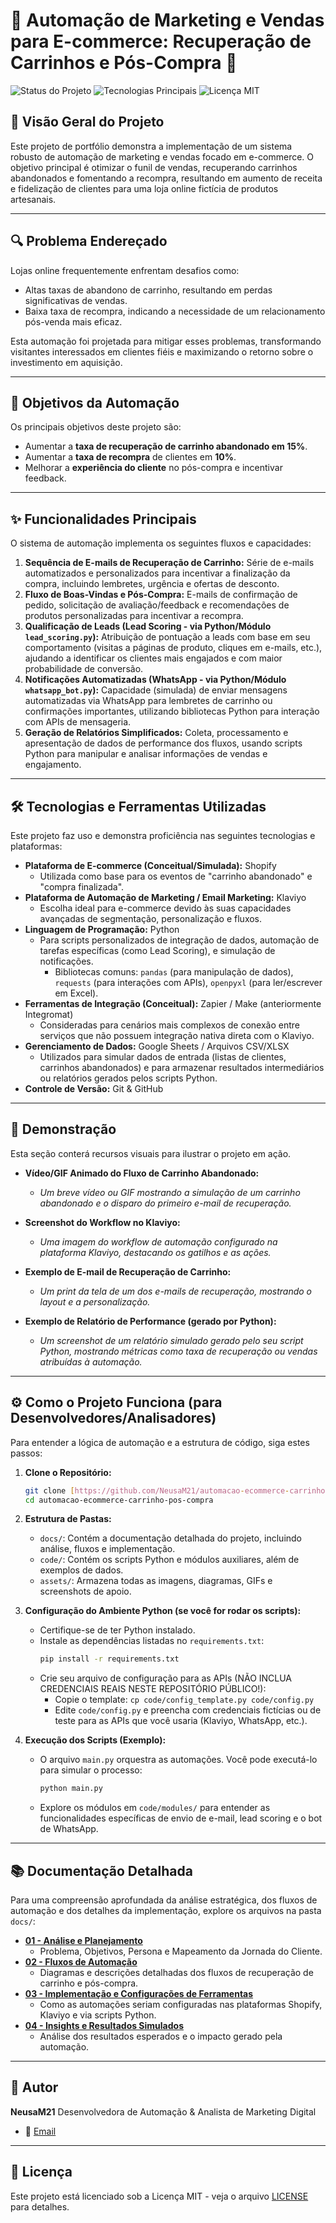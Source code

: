 # 🛒 Automação de Marketing e Vendas para E-commerce: Recuperação de Carrinhos e Pós-Compra 🚀

![Status do Projeto](https://img.shields.io/badge/Status-Em%20Desenvolvimento-orange)
![Tecnologias Principais](https://img.shields.io/badge/Tech-Python%2C%20Klaviyo%2C%20Shopify%20(Conceitual)-blue)
![Licença MIT](https://img.shields.io/badge/License-MIT-green)

## 📝 Visão Geral do Projeto

Este projeto de portfólio demonstra a implementação de um sistema robusto de automação de marketing e vendas focado em e-commerce. O objetivo principal é otimizar o funil de vendas, recuperando carrinhos abandonados e fomentando a recompra, resultando em aumento de receita e fidelização de clientes para uma loja online fictícia de produtos artesanais.

---
## 🔍 Problema Endereçado

Lojas online frequentemente enfrentam desafios como:

* Altas taxas de abandono de carrinho, resultando em perdas significativas de vendas.
* Baixa taxa de recompra, indicando a necessidade de um relacionamento pós-venda mais eficaz.

Esta automação foi projetada para mitigar esses problemas, transformando visitantes interessados em clientes fiéis e maximizando o retorno sobre o investimento em aquisição.

---
## 🎯 Objetivos da Automação

Os principais objetivos deste projeto são:

* Aumentar a **taxa de recuperação de carrinho abandonado em 15%**.
* Aumentar a **taxa de recompra** de clientes em **10%**.
* Melhorar a **experiência do cliente** no pós-compra e incentivar feedback.

---
## ✨ Funcionalidades Principais

O sistema de automação implementa os seguintes fluxos e capacidades:

1. **Sequência de E-mails de Recuperação de Carrinho:** Série de e-mails automatizados e personalizados para incentivar a finalização da compra, incluindo lembretes, urgência e ofertas de desconto.
2. **Fluxo de Boas-Vindas e Pós-Compra:** E-mails de confirmação de pedido, solicitação de avaliação/feedback e recomendações de produtos personalizadas para incentivar a recompra.
3. **Qualificação de Leads (Lead Scoring - via Python/Módulo `lead_scoring.py`):** Atribuição de pontuação a leads com base em seu comportamento (visitas a páginas de produto, cliques em e-mails, etc.), ajudando a identificar os clientes mais engajados e com maior probabilidade de conversão.
4. **Notificações Automatizadas (WhatsApp - via Python/Módulo `whatsapp_bot.py`):** Capacidade (simulada) de enviar mensagens automatizadas via WhatsApp para lembretes de carrinho ou confirmações importantes, utilizando bibliotecas Python para interação com APIs de mensageria.
5. **Geração de Relatórios Simplificados:** Coleta, processamento e apresentação de dados de performance dos fluxos, usando scripts Python para manipular e analisar informações de vendas e engajamento.

---
## 🛠️ Tecnologias e Ferramentas Utilizadas

Este projeto faz uso e demonstra proficiência nas seguintes tecnologias e plataformas:

* **Plataforma de E-commerce (Conceitual/Simulada):** Shopify
    * Utilizada como base para os eventos de "carrinho abandonado" e "compra finalizada".
* **Plataforma de Automação de Marketing / Email Marketing:** Klaviyo
    * Escolha ideal para e-commerce devido às suas capacidades avançadas de segmentação, personalização e fluxos.
* **Linguagem de Programação:** Python
    * Para scripts personalizados de integração de dados, automação de tarefas específicas (como Lead Scoring), e simulação de notificações.
        * Bibliotecas comuns: `pandas` (para manipulação de dados), `requests` (para interações com APIs), `openpyxl` (para ler/escrever em Excel).
* **Ferramentas de Integração (Conceitual):** Zapier / Make (anteriormente Integromat)
    * Consideradas para cenários mais complexos de conexão entre serviços que não possuem integração nativa direta com o Klaviyo.
* **Gerenciamento de Dados:** Google Sheets / Arquivos CSV/XLSX
    * Utilizados para simular dados de entrada (listas de clientes, carrinhos abandonados) e para armazenar resultados intermediários ou relatórios gerados pelos scripts Python.
* **Controle de Versão:** Git & GitHub

---
## 🚀 Demonstração

Esta seção conterá recursos visuais para ilustrar o projeto em ação.

* **Vídeo/GIF Animado do Fluxo de Carrinho Abandonado:**
    * *Um breve vídeo ou GIF mostrando a simulação de um carrinho abandonado e o disparo do primeiro e-mail de recuperação.*

* **Screenshot do Workflow no Klaviyo:**
    * *Uma imagem do workflow de automação configurado na plataforma Klaviyo, destacando os gatilhos e as ações.*

* **Exemplo de E-mail de Recuperação de Carrinho:**
    * *Um print da tela de um dos e-mails de recuperação, mostrando o layout e a personalização.*

* **Exemplo de Relatório de Performance (gerado por Python):**
    * *Um screenshot de um relatório simulado gerado pelo seu script Python, mostrando métricas como taxa de recuperação ou vendas atribuídas à automação.*

---
## ⚙️ Como o Projeto Funciona (para Desenvolvedores/Analisadores)

Para entender a lógica de automação e a estrutura de código, siga estes passos:

1. **Clone o Repositório:**
    ```bash
    git clone [https://github.com/NeusaM21/automacao-ecommerce-carrinho-pos-compra.git](https://github.com/NeusaM21/automacao-ecommerce-carrinho-pos-compra.git)
    cd automacao-ecommerce-carrinho-pos-compra
    ```

2. **Estrutura de Pastas:**
    * `docs/`: Contém a documentação detalhada do projeto, incluindo análise, fluxos e implementação.
    * `code/`: Contém os scripts Python e módulos auxiliares, além de exemplos de dados.
    * `assets/`: Armazena todas as imagens, diagramas, GIFs e screenshots de apoio.

3. **Configuração do Ambiente Python (se você for rodar os scripts):**
    * Certifique-se de ter Python instalado.
    * Instale as dependências listadas no `requirements.txt`:
        ```bash
        pip install -r requirements.txt
        ```
    * Crie seu arquivo de configuração para as APIs (NÃO INCLUA CREDENCIAIS REAIS NESTE REPOSITÓRIO PÚBLICO!):
        * Copie o template: `cp code/config_template.py code/config.py`
        * Edite `code/config.py` e preencha com credenciais fictícias ou de teste para as APIs que você usaria (Klaviyo, WhatsApp, etc.).

4. **Execução dos Scripts (Exemplo):**
    * O arquivo `main.py` orquestra as automações. Você pode executá-lo para simular o processo:
        ```bash
        python main.py
        ```
    * Explore os módulos em `code/modules/` para entender as funcionalidades específicas de envio de e-mail, lead scoring e o bot de WhatsApp.

---
## 📚 Documentação Detalhada

Para uma compreensão aprofundada da análise estratégica, dos fluxos de automação e dos detalhes da implementação, explore os arquivos na pasta `docs/`:

* [**01 - Análise e Planejamento**](docs/01_Analise_Publico_Alvo.md)
    * Problema, Objetivos, Persona e Mapeamento da Jornada do Cliente.
* [**02 - Fluxos de Automação**](docs/02_Fluxos_Ecommerce.md)
    * Diagramas e descrições detalhadas dos fluxos de recuperação de carrinho e pós-compra.
* [**03 - Implementação e Configurações de Ferramentas**](docs/03_Implementacao_e_Configuracoes.md)
    * Como as automações seriam configuradas nas plataformas Shopify, Klaviyo e via scripts Python.
* [**04 - Insights e Resultados Simulados**](docs/04_Insights_Resultados.md)
    * Análise dos resultados esperados e o impacto gerado pela automação.

---
## 👤 Autor

**NeusaM21**
Desenvolvedora de Automação & Analista de Marketing Digital

- 📧 [Email](mailto:contact.neusam21@gmail.com)

---
## 📄 Licença

Este projeto está licenciado sob a Licença MIT - veja o arquivo [LICENSE](LICENSE) para detalhes.
